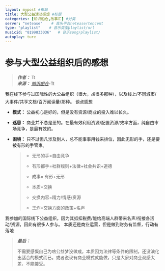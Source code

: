 ```yaml
---
layout: mypost #布局
title: 大型公益活动感想 #标题
categories: [知识船仓,故事汇] #分类
server: "netease"    # 音乐平台netease/tencent
type: "playlist"    # 音乐类型playlist/url
musicid: "8199833036"   # 音乐song/playlist/
autoplay: ture
---
```


# 参与大型公益组织后的感想

> ***作者：*** Tt   
> ***来源：*** *[知识船仓](https://ifree8.com)*-Tt  


我在线下参与过国际性的大公益组织（很大，💰很多那种），以及线上/不同城市/大事件/共享文档/百万阅读量/那种。 谈点感想

- **模式：**
公益初心是好的，但是没有资源/商业的投入难以长久。

- **迷思：**
商业并不总是恶的。在最有效利用资源/配置资源/效率方面，纯自由市场竞争，是最有效的。

- **困境：**
只不过但凡涉及到人，总不能事事用钱来排位，因此无形的手，还是要被有形的手管束。

    >- 无形的手=自由竞争
    >
    >- 有形都手=社群规则+法律+社会共识+道德
    >
    >- 成事= 有形+无形
    >
    >- 本质=交换
    >
    >- 交换内容=精力/情感/资源
    >
    >- 王炸=交换方面的政策+名声


我参加的国际线下公益组织，因为其抵扣税费/能给高端人群带来名声/衔接各活动/资源，因此有很多人参与。 本质还是商业运营，但是做到财务有监督，行动有落地

> ***最后：***
>
> 不需要感慨自己为啥公益梦没做成。本质因为法律等条件的限制，还没演化出适合的模式而已。或者说现有商业模式就能做，只是大家对商业观感太差，不能接受。